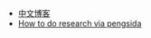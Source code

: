 - [中文博客](https://github.com/ryanxingql/blog)
- [How to do research via pengsida](https://github.com/pengsida/learning_research/blob/master/getting_advanced_in_research.md)
